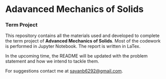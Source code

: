 <h1> Adavanced Mechanics of Solids </h1>
<h3> Term Project </h1>

This repository contains all the materials used and developed to complete the term project of **Advanced Mechanics of Solids**. Most of the codework is performed in Jupyter Notebook. The report is written in LaTex.

In the upcoming time, the README will be updated with the problem statement and how we intend to tackle them. 

For suggestions contact me at <sayanb6292@gmail.com>.
